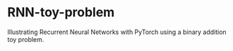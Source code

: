 # RNN-toy-problem
Illustrating Recurrent Neural Networks with PyTorch using a binary addition toy problem.
